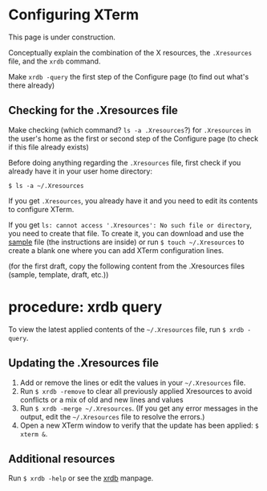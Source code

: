 # Configuring XTerm

This page is under construction.

Conceptually explain the combination of the X resources, the `.Xresources` file, and the `xrdb` command.
    
Make `xrdb -query` the first step of the Configure page (to find out what's there already)

## Checking for the .Xresources file

Make checking (which command? `ls -a .Xresources`?)  for `.Xresources` in the user's home as the first or second step of the Configure page (to check if this file already exists)

Before doing anything regarding the `.Xresources` file, first check if you already have it in your user home directory:

`$ ls -a ~/.Xresources`

If you get `.Xresources`, you already have it and you need to edit its contents to configure XTerm.

If you get `ls: cannot access '.Xresources': No such file or directory`, you need to create that file. To create it, you can download and use the [sample](https://github.com/xterm-x11/files.Xresources/blob/main/sample.Xresources) file (the instructions are inside) or run `$ touch ~/.Xresources` to create a blank one where you can add XTerm configuration lines.

(for the first draft, copy the following content from the .Xresources files (sample, template, draft, etc.))

# procedure: xrdb query

To view the latest applied contents of the `~/.Xresources` file, run `$ xrdb -query`.

## Updating the .Xresources file

1. Add or remove the lines or edit the values in your `~/.Xresources` file.
2. Run `$ xrdb -remove` to clear all previously applied Xresources to avoid conflicts or a mix of old and new lines and values
3. Run `$ xrdb -merge ~/.Xresources`. (If you get any error messages in the output, edit the `~/.Xresources` file to resolve the errors.)
4. Open a new XTerm window to verify that the update has been applied: `$ xterm &`.

## Additional resources

Run `$ xrdb -help` or see the [xrdb](https://www.x.org/releases/X11R7.7/doc/man/man1/xrdb.1.xhtml) manpage.
